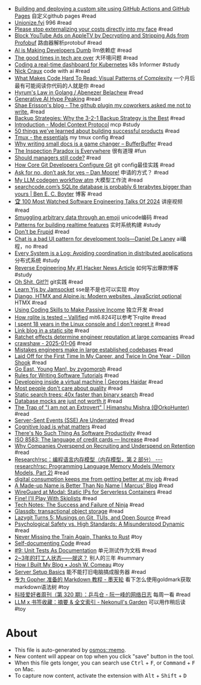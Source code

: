 - [Building and deploying a custom site using GitHub Actions and GitHub Pages](https://til.simonwillison.net/github-actions/github-pages) 自定义github pages #read
- [Unionize.fyi](https://unionize.fyi/) 996 #read
- [Please stop externalizing your costs directly into my face](https://drewdevault.com/2025/03/17/2025-03-17-Stop-externalizing-your-costs-on-me.html) #read
- [Block YouTube Ads on AppleTV by Decrypting and Stripping Ads from Profobuf](https://ericdraken.com/pfsense-decrypt-ad-traffic/) 路由器解析protobuf #read
- [AI is Making Developers Dumb](https://eli.cx/blog/ai-is-making-developers-dumb) llm依赖症 #read
- [The good times in tech are over](https://www.seangoedecke.com/good-times-are-over/) 大环境问题 #read
- [Coding a real-time dashboard for Kubernetes](https://learnk8s.io/real-time-dashboard) k8s Informer  #study
- [Nick Craux](https://www.nickcraux.com/blog/cursor-tips) code with ai #read
- [What Makes Code Hard To Read: Visual Patterns of Complexity](https://seeinglogic.com/posts/visual-readability-patterns/) 一个月后最有可能阅读你代码的人就是你 #read
- [Hyrum's Law in Golang / Abenezer Belachew](https://abenezerbelachew.com/blog/hyrum-law-in-golang) #read
- [Generative AI Hype Peaking](https://bjornwestergard.com/generative-ai-hype-peaking/) #read
- [Shae Erisson's blog - The github plugin my coworkers asked me not to write.](https://www.scannedinavian.com/the-github-plugin-my-coworkers-asked-me-not-to-write.html) #read
- [Backup Strategies: Why the 3-2-1 Backup Strategy is the Best](https://www.backblaze.com/blog/the-3-2-1-backup-strategy/) #read
- [Introduction - Model Context Protocol](https://modelcontextprotocol.io/introduction) mcp #study
- [50 things we’ve learned about building successful products](https://newsletter.posthog.com/p/50-things-weve-learned-about-building) #read
- [Tmux - the essentials](https://davidwinter.dev/2019/03/14/tmux-the-essentials/) my tmux config #read
- [Why writing small docs is a game changer – BufferBuffer](https://bufferbuffer.com/why-writing-small-docs-is-a-game-changer/) #read
- [The Inspection Paradox is Everywhere](http://allendowney.blogspot.com/2015/08/the-inspection-paradox-is-everywhere.html) 很有道理 #fun
- [Should managers still code?](https://theengineeringmanager.substack.com/p/should-managers-still-code) #read
- [How Core Git Developers Configure Git](https://blog.gitbutler.com/how-git-core-devs-configure-git/) git config最佳实践 #read
- [Ask for no, don’t ask for yes – Dan Moore!](https://www.mooreds.com/wordpress/archives/3518) 申请的方式？ #read
- [My LLM codegen workflow atm](https://harper.blog/2025/02/16/my-llm-codegen-workflow-atm/) 大模型工作流 #read
- [searchcode.com’s SQLite database is probably 6 terabytes bigger than yours | Ben E. C. Boyter](https://boyter.org/posts/searchcode-bigger-sqlite-than-you/) 博客 #read
- [🏆 100 Most Watched Software Engineering Talks Of 2024](https://www.techtalksweekly.io/p/100-most-watched-software-engineering) 讲座视频 #read
- [Smuggling arbitrary data through an emoji](https://paulbutler.org/2025/smuggling-arbitrary-data-through-an-emoji/) unicode编码 #read
- [Patterns for building realtime features](https://zknill.io/posts/patterns-for-building-realtime/) 实时系统构建 #study
- [Don't be Frupid](https://selix.net/notes/dont-be-frupid) #read
- [Chat is a bad UI pattern for development tools—Daniel De Laney](http://danieldelaney.net/chat/) ai编程，no #read
- [Every System is a Log: Avoiding coordination in distributed applications](https://restate.dev/blog/every-system-is-a-log-avoiding-coordination-in-distributed-applications/) 分布式系统 #study
- [Reverse Engineering My #1 Hacker News Article](https://danielwirtz.com/blog/successful-hacker-news-article) 如何写出爆款博客 #study
- [Oh Shit, Git!?!](https://ohshitgit.com/) git实践 #read
- [Learn Yjs by Jamsocket](https://learn.yjs.dev/) sse是不是也可以实现 #toy
- [Django, HTMX and Alpine.js: Modern websites, JavaScript optional](https://www.saaspegasus.com/guides/modern-javascript-for-django-developers/htmx-alpine/) HTMX #read
- [Using Coding Skills to Make Passive Income](https://www.coryzue.com/writing/solopreneur/) 独立开发 #read
- [How rqlite is tested – Vallified](https://philipotoole.com/how-is-rqlite-tested/) mit6.824可以参考下rqlite #read
- [I spent 18 years in the Linux console and I don’t regret it](https://eugene-andrienko.com/en/it/2024/01/02/life-in-console.html) #read
- [Link blog in a static site](http://rednafi.com/misc/link_blog/) #read
- [Ratchet effects determine engineer reputation at large companies](https://www.seangoedecke.com/ratchet-effects/) #read
- [crawshaw - 2025-01-06](https://crawshaw.io/blog/programming-with-llms) #read
- [Mistakes engineers make in large established codebases](https://www.seangoedecke.com/large-established-codebases/) #read
- [Laid Off for the First Time In My Career, and Twice In One Year - Dillon Shook](https://dillonshook.com/laid-off/) #read
- [Go East, Young Man!, by zygomorph](https://www.crazyguyonabike.com/doc/?doc_id=26078) #read
- [Rules for Writing Software Tutorials](https://refactoringenglish.com/chapters/rules-for-software-tutorials/) #read
- [Developing inside a virtual machine | Georges Haidar](https://blog.disintegrator.dev/posts/dev-virtual-machine/) #read
- [Most people don't care about quality](https://shkspr.mobi/blog/2024/12/most-people-dont-care-about-quality/) #read
- [Static search trees: 40x faster than binary search](https://curiouscoding.nl/posts/static-search-tree/) #read
- [Database mocks are just not worth it](https://www.shayon.dev/post/2024/365/database-mocks-are-just-not-worth-it/) #read
- [The Trap of "I am not an Extrovert" | Himanshu Mishra (@OrkoHunter)](https://orkohunter.net/blog/the-trap-of-introversion/) #read
- [Server-Sent Events (SSE) Are Underrated](https://igorstechnoclub.com/server-sent-events-sse-are-underrated/) #read
- [Cognitive load is what matters](https://minds.md/zakirullin/cognitive) #read
- [There's No Such Thing As Software Productivity](https://www.benrady.com/2012/11/theres-no-such-thing-as-software-productivity.html) #read
- [ISO 8583: The language of credit cards — Increase](https://increase.com/articles/iso-8583-the-language-of-credit-cards) #read
- [Why Companies Overspend on Recruiting and Underspend on Retention](https://blackentropy.com/why-companies-overspend-on-recruiting-neglect-retention/) #read
- [Research!rsc：编程语言内存模型（内存模型，第 2 部分） --- research!rsc: Programming Language Memory Models (Memory Models, Part 2)](https://research.swtch.com/plmm) #read
- [digital consumption keeps me from getting better at my job](gecicidegisken.github.io/digital-consumption.html) #read
- [A Made-up Name is Better Than No Name | Marcus' Blog](https://mbuffett.com/posts/a-made-up-name/) #read
- [WireGuard at Modal: Static IPs for Serverless Containers](https://modal.com/blog/vprox) #read
- [Fine! I'll Play With Skiplists](https://buttondown.com/jaffray/archive/fine-ill-play-with-skiplists/) #read
- [Tech Notes: The Success and Failure of Ninja](https://neugierig.org/software/blog/2020/05/ninja.html) #read
- [Glassdb: transactional object storage](https://blog.mbrt.dev/posts/transactional-object-storage/) #read
- [Lazygit Turns 5: Musings on Git, TUIs, and Open Source](https://jesseduffield.com/Lazygit-5-Years-On/) #read
- [Psychological Safety vs. High Standards: A Misunderstood Dynamic](https://www.leadingsapiens.com/psychological-safety-vs-high-standards/) #read
- [Never Missing the Train Again, Thanks to Rust](https://lilymara.xyz/posts/2024/01/transit-kindle/) #toy
- [Self-documenting Code](https://lackofimagination.org/2024/10/self-documenting-code/) #read
- [#9: Unit Tests As Documentation](https://www.thecoder.cafe/p/unit-tests-as-documentation) 单元测试作为文档 #read
- [2~3年的打工人状态——就这？](https://okjiang.github.io/2024/06/16/2-3%E5%B9%B4%E7%9A%84%E6%89%93%E5%B7%A5%E4%BA%BA%E7%8A%B6%E6%80%81%E2%80%94%E2%80%94%E5%B0%B1%E8%BF%99%EF%BC%9F/#%E8%87%B4%E8%B0%A2) 别人的三年 #summary
- [How I Built My Blog • Josh W. Comeau](https://www.joshwcomeau.com/blog/how-i-built-my-blog-v2/) #toy
- [Server Setup Basics](https://becomesovran.com/blog/server-setup-basics.html) 能不能打旧电脑搞成服务器 #read
- [专为 Gopher 准备的 Markdown 教程 - 墨天轮](https://www.modb.pro/db/87166) 看下怎么使用goldmark获取markdown语法树 #toy
- [科技爱好者周刊（第 320 期）：乒乓仓 - 阮一峰的网络日志](https://www.ruanyifeng.com/blog/2024/10/weekly-issue-320.html) 每周一看 #read
- [LLM x 书签收藏：摘要 & 全文索引 - Nekonull's Garden](https://nekonull.me/posts/llm_x_bookmark/) 可以用作稍后读 #toy

# About

- This file is auto-generated by [osmos::memo](https://github.com/osmoscraft/osmosmemo).
- New content will appear on top when you click "save" button in the tool.
- When this file gets longer, you can search use <kbd>Ctrl</kbd> + <kbd>F</kbd>, or <kbd>Command</kbd> + <kbd>F</kbd> on Mac.
- To capture now content, activate the extension with <kbd>Alt</kbd> + <kbd>Shift</kbd> + <kbd>D</kbd>

